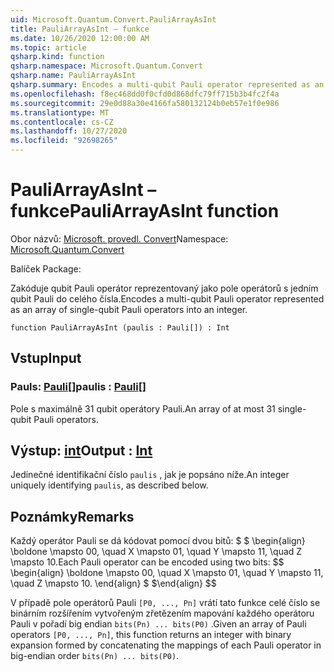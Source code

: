```yaml
---
uid: Microsoft.Quantum.Convert.PauliArrayAsInt
title: PauliArrayAsInt – funkce
ms.date: 10/26/2020 12:00:00 AM
ms.topic: article
qsharp.kind: function
qsharp.namespace: Microsoft.Quantum.Convert
qsharp.name: PauliArrayAsInt
qsharp.summary: Encodes a multi-qubit Pauli operator represented as an array of single-qubit Pauli operators into an integer.
ms.openlocfilehash: f8ec468dd0f0cfd0d868dfc79ff715b3b4fc2f4a
ms.sourcegitcommit: 29e0d88a30e4166fa580132124b0eb57e1f0e986
ms.translationtype: MT
ms.contentlocale: cs-CZ
ms.lasthandoff: 10/27/2020
ms.locfileid: "92698265"
---
```

# <a name="pauliarrayasint-function"></a><span data-ttu-id="792f1-102">PauliArrayAsInt – funkce</span><span class="sxs-lookup"><span data-stu-id="792f1-102">PauliArrayAsInt function</span></span>

<span data-ttu-id="792f1-103">Obor názvů: [Microsoft. provedl. Convert](xref:Microsoft.Quantum.Convert)</span><span class="sxs-lookup"><span data-stu-id="792f1-103">Namespace: [Microsoft.Quantum.Convert](xref:Microsoft.Quantum.Convert)</span></span>

<span data-ttu-id="792f1-104">Balíček [](https://nuget.org/packages/)</span><span class="sxs-lookup"><span data-stu-id="792f1-104">Package: [](https://nuget.org/packages/)</span></span>


<span data-ttu-id="792f1-105">Zakóduje qubit Pauli operátor reprezentovaný jako pole operátorů s jedním qubit Pauli do celého čísla.</span><span class="sxs-lookup"><span data-stu-id="792f1-105">Encodes a multi-qubit Pauli operator represented as an array of single-qubit Pauli operators into an integer.</span></span>

```qsharp
function PauliArrayAsInt (paulis : Pauli[]) : Int
```


## <a name="input"></a><span data-ttu-id="792f1-106">Vstup</span><span class="sxs-lookup"><span data-stu-id="792f1-106">Input</span></span>

### <a name="paulis--pauli"></a><span data-ttu-id="792f1-107">Pauls: [Pauli](xref:microsoft.quantum.lang-ref.pauli)[]</span><span class="sxs-lookup"><span data-stu-id="792f1-107">paulis : [Pauli](xref:microsoft.quantum.lang-ref.pauli)[]</span></span>

<span data-ttu-id="792f1-108">Pole s maximálně 31 qubit operátory Pauli.</span><span class="sxs-lookup"><span data-stu-id="792f1-108">An array of at most 31 single-qubit Pauli operators.</span></span>



## <a name="output--int"></a><span data-ttu-id="792f1-109">Výstup: [int](xref:microsoft.quantum.lang-ref.int)</span><span class="sxs-lookup"><span data-stu-id="792f1-109">Output : [Int](xref:microsoft.quantum.lang-ref.int)</span></span>

<span data-ttu-id="792f1-110">Jedinečné identifikační číslo `paulis` , jak je popsáno níže.</span><span class="sxs-lookup"><span data-stu-id="792f1-110">An integer uniquely identifying `paulis`, as described below.</span></span>

## <a name="remarks"></a><span data-ttu-id="792f1-111">Poznámky</span><span class="sxs-lookup"><span data-stu-id="792f1-111">Remarks</span></span>

<span data-ttu-id="792f1-112">Každý operátor Pauli se dá kódovat pomocí dvou bitů: $ $ \begin{align} \boldone \mapsto 00, \quad X \mapsto 01, \quad Y \mapsto 11, \quad Z \mapsto 10.</span><span class="sxs-lookup"><span data-stu-id="792f1-112">Each Pauli operator can be encoded using two bits: $$ \begin{align} \boldone \mapsto 00, \quad X \mapsto 01, \quad Y \mapsto 11, \quad Z \mapsto 10.</span></span>
<span data-ttu-id="792f1-113">\end{align} $ $</span><span class="sxs-lookup"><span data-stu-id="792f1-113">\end{align} $$</span></span>

<span data-ttu-id="792f1-114">V případě pole operátorů Pauli `[P0, ..., Pn]` vrátí tato funkce celé číslo se binárním rozšířením vytvořeným zřetězením mapování každého operátoru Pauli v pořadí big endian `bits(Pn) ... bits(P0)` .</span><span class="sxs-lookup"><span data-stu-id="792f1-114">Given an array of Pauli operators `[P0, ..., Pn]`, this function returns an integer with binary expansion formed by concatenating the mappings of each Pauli operator in big-endian order `bits(Pn) ... bits(P0)`.</span></span>